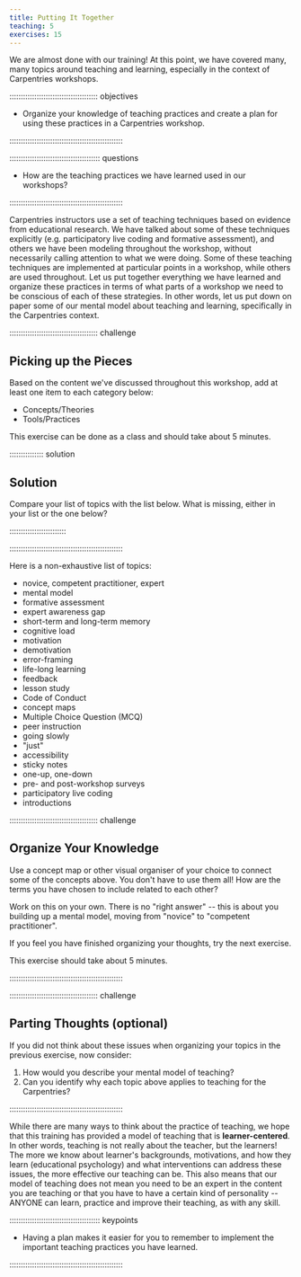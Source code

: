 ```yaml
---
title: Putting It Together
teaching: 5
exercises: 15
---
```


We are almost done with our training!  At this point, we have covered many, many topics
around teaching and learning, especially in the context of Carpentries workshops.

::::::::::::::::::::::::::::::::::::::: objectives

- Organize your knowledge of teaching practices and create a plan for using these practices in a Carpentries workshop.

::::::::::::::::::::::::::::::::::::::::::::::::::

:::::::::::::::::::::::::::::::::::::::: questions

- How are the teaching practices we have learned used in our workshops?

::::::::::::::::::::::::::::::::::::::::::::::::::

Carpentries instructors use a set of teaching techniques based on evidence from
educational research. We have talked about some of these techniques explicitly
(e.g. participatory live coding and formative assessment), and others we have been modeling throughout
the workshop, without necessarily calling attention to what we were doing. Some of
these teaching techniques are implemented at particular points in a workshop, while
others are used throughout. Let us put together everything we have learned and organize
these practices in terms of what parts of a workshop we need to be conscious of each
of these strategies. In other words, let us put down on paper some of our mental model
about teaching and learning, specifically in the Carpentries context.

:::::::::::::::::::::::::::::::::::::::  challenge

## Picking up the Pieces

Based on the content we've discussed throughout this workshop, add at least one item to each category below:

- Concepts/Theories
- Tools/Practices

This exercise can be done as a class and should take about 5 minutes.

:::::::::::::::  solution

## Solution

Compare your list of topics with the list below.  What is missing, either in your
list or the one below?  



:::::::::::::::::::::::::

::::::::::::::::::::::::::::::::::::::::::::::::::

Here is a non-exhaustive list of topics:

- novice, competent practitioner, expert
- mental model
- formative assessment
- expert awareness gap
- short-term and long-term memory
- cognitive load
- motivation
- demotivation
- error-framing
- life-long learning
- feedback
- lesson study
- Code of Conduct
- concept maps
- Multiple Choice Question (MCQ)
- peer instruction
- going slowly
- "just"
- accessibility
- sticky notes
- one-up, one-down
- pre- and post-workshop surveys
- participatory live coding
- introductions

:::::::::::::::::::::::::::::::::::::::  challenge

## Organize Your Knowledge

Use a concept map or other visual organiser of your choice to connect some of
the concepts above. You don't have to use them all! How are the terms you have
chosen to include related to each other?

Work on this on your own.  There is no "right answer" -- this is about you building
up a mental model, moving from "novice" to "competent practitioner".

If you feel you have finished organizing your thoughts, try the next exercise.

This exercise should take about 5 minutes.

::::::::::::::::::::::::::::::::::::::::::::::::::

:::::::::::::::::::::::::::::::::::::::  challenge

## Parting Thoughts (optional)

If you did not think about these issues when organizing your topics in the previous
exercise, now consider:

1. How would you describe your mental model of teaching?
2. Can you identify why each topic above applies to teaching for the Carpentries?  
  

::::::::::::::::::::::::::::::::::::::::::::::::::

While there are many ways to
think about the practice of teaching, we hope that this training has provided a model of
teaching that is **learner-centered**.  In other words, teaching is not really about the
teacher, but the learners!  The more we know about learner's backgrounds, motivations,
and how they learn (educational psychology) and what interventions can address these
issues, the more effective our teaching can be.  This also means that our model of teaching
does not mean you need to be an expert in the content you are teaching or that you have
to have a certain kind of personality -- ANYONE can learn, practice and improve their
teaching, as with any skill.

:::::::::::::::::::::::::::::::::::::::: keypoints

- Having a plan makes it easier for you to remember to implement the important teaching practices you have learned.

::::::::::::::::::::::::::::::::::::::::::::::::::


